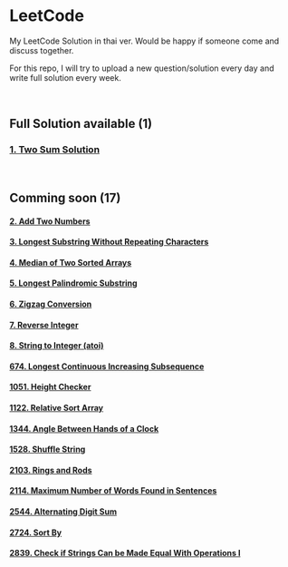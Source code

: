 # LeetCode
My LeetCode Solution in thai ver. Would be happy if someone come and discuss together.

For this repo, I will try to upload a new question/solution every day and write full solution every week.

<br>

## Full Solution available (1)
### [1. Two Sum Solution](https://github.com/Jackyzaz/LeetCode/tree/main/Solution/1-twosum)

<br>

## Comming soon (17)
#### [2. Add Two Numbers](https://github.com/Jackyzaz/LeetCode/tree/main/Solution/2-addtwonum)
#### [3. Longest Substring Without Repeating Characters](https://github.com/Jackyzaz/LeetCode/tree/main/Solution/3-Longest%20SubString)
#### [4. Median of Two Sorted Arrays](https://github.com/Jackyzaz/LeetCode/tree/main/Solution/4-Median%20of%20Two%20Sorted%20Array)
#### [5. Longest Palindromic Substring](https://github.com/Jackyzaz/LeetCode/tree/main/Solution/5-Longest%20Palindromic%20Substring)
#### [6. Zigzag Conversion](https://github.com/Jackyzaz/LeetCode/tree/main/Solution/6-Zigzag%20Conversion)
#### [7. Reverse Integer](https://github.com/Jackyzaz/LeetCode/tree/main/Solution/7-Reverse%20Integer)
#### [8. String to Integer (atoi)](https://github.com/Jackyzaz/LeetCode/tree/main/Solution/8-String%20to%20integer%20atoi)
#### [674. Longest Continuous Increasing Subsequence](https://github.com/Jackyzaz/LeetCode/tree/main/Solution/674-Longest%20Cotinouse%20Increasing%20Subsequence)
#### [1051. Height Checker](https://github.com/Jackyzaz/LeetCode/tree/main/Solution/1051-Height%20Checker)
#### [1122. Relative Sort Array](https://github.com/Jackyzaz/LeetCode/tree/main/Solution/1122-Relative%20Sort%20Array)
#### [1344. Angle Between Hands of a Clock](https://github.com/Jackyzaz/LeetCode/tree/main/Solution/1334-Angel%20Between%20Hands%20of%20a%20Clock)
#### [1528. Shuffle String](https://github.com/Jackyzaz/LeetCode/tree/main/Solution/1528-Shuffle%20String)
#### [2103. Rings and Rods](https://github.com/Jackyzaz/LeetCode/tree/main/Solution/2103-Rings%20and%20Rods)
#### [2114. Maximum Number of Words Found in Sentences](https://github.com/Jackyzaz/LeetCode/tree/main/Solution/2114-Maximum%20Number%20of%20Words%20Found%20in%20Sentences)
#### [2544. Alternating Digit Sum](https://github.com/Jackyzaz/LeetCode/tree/main/Solution/2544-Alternating%20Digit%20Sum)
#### [2724. Sort By](https://github.com/Jackyzaz/LeetCode/tree/main/Solution/2274-Sortby)
#### [2839. Check if Strings Can be Made Equal With Operations I](https://github.com/Jackyzaz/LeetCode/tree/main/Solution/2839-Check%20if%20Strings%20Can%20be%20Made%20Equal%20With%20Operations%20I%20(Easy))

